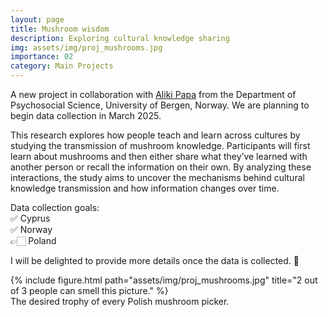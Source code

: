 ```yaml
---
layout: page
title: Mushroom wisdom
description: Exploring cultural knowledge sharing
img: assets/img/proj_mushrooms.jpg
importance: 02
category: Main Projects
---
```


A new project in collaboration with <a href="https://www4.uib.no/en/find-employees/Aliki.Papa">Aliki Papa</a> from the Department of Psychosocial Science, University of Bergen, Norway. We are planning to begin data collection in March 2025. 

This research explores how people teach and learn across cultures by studying the transmission of mushroom knowledge. Participants will first learn about mushrooms and then either share what they’ve learned with another person or recall the information on their own. By analyzing these interactions, the study aims to uncover the mechanisms behind cultural knowledge transmission and how information changes over time.

Data collection goals:<br />
✅ Cyprus<br />
✅ Norway<br />
👉🏻 Poland<br />

I will be delighted to provide more details once the data is collected. 🍄


<div class="row">
    <div class="col-sm mt-3 mt-md-0 d-flex justify-content-center">
        <div class="img-fluid rounded z-depth-1 align-self-center">
            {% include figure.html path="assets/img/proj_mushrooms.jpg" title="2 out of 3 people can smell this picture." %}
        </div>
    </div>
</div>
<div class="caption">
    The desired trophy of every Polish mushroom picker.
</div>
